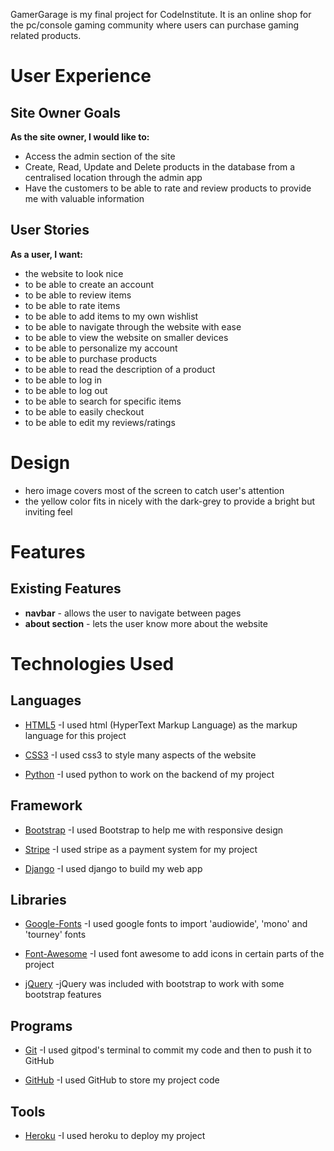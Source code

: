 GamerGarage is my final project for CodeInstitute. It is an online shop for the pc/console gaming community where users can purchase gaming related products.

# User Experience

## Site Owner Goals

**As the site owner, I would like to:**
* Access the admin section of the site
* Create, Read, Update and Delete products in the database from a centralised location through the admin app
* Have the customers to be able to rate and review products to provide me with valuable information

## User Stories

**As a user, I want:**  
* the website to look nice
* to be able to create an account
* to be able to review items
* to be able to rate items
* to be able to add items to my own wishlist
* to be able to navigate through the website with ease
* to be able to view the website on smaller devices
* to be able to personalize my account
* to be able to purchase products
* to be able to read the description of a product
* to be able to log in
* to be able to log out
* to be able to search for specific items
* to be able to easily checkout
* to be able to edit my reviews/ratings

# Design

* hero image covers most of the screen to catch user's attention
* the yellow color fits in nicely with the dark-grey to provide a bright but inviting feel

# Features

## Existing Features

* __navbar__ - allows the user to navigate between pages
* __about section__ - lets the user know more about the website

# Technologies Used

## Languages

* [HTML5](https://en.wikipedia.org/wiki/HTML)
-I used html (HyperText Markup Language) as the markup language for this project

* [CSS3](https://en.wikipedia.org/wiki/CSS)
-I used css3 to style many aspects of the website

* [Python](https://www.python.org/)
-I used python to work on the backend of my project

## Framework

* [Bootstrap](https://getbootstrap.com/)
-I used Bootstrap to help me with responsive design  

* [Stripe](https://stripe.com/ie?utm_campaign=paid_brand-IE_en_Search_Brand_Stripe-1615558792&utm_medium=cpc&utm_source=google&ad_content=307359047676&utm_term=kwd-295607662702&utm_matchtype=e&utm_adposition=&utm_device=c&gclid=EAIaIQobChMIluDI-8Ok9AIVCLLtCh0hgQj7EAAYASAAEgK7V_D_BwE)
-I used stripe as a payment system for my project

* [Django](https://www.djangoproject.com/)
-I used django to build my web app

## Libraries

* [Google-Fonts](https://fonts.google.com/)
-I used google fonts to import 'audiowide', 'mono' and 'tourney' fonts

* [Font-Awesome](https://fontawesome.com/)
-I used font awesome to add icons in certain parts of the project

* [jQuery](https://jquery.com/)
-jQuery was included with bootstrap to work with some bootstrap features

## Programs

* [Git](https://git-scm.com/)
-I used gitpod's terminal to commit my code and then to push it to GitHub

* [GitHub](https://github.com/)
-I used GitHub to store my project code 

## Tools

* [Heroku](https://id.heroku.com/login)
-I used heroku to deploy my project


